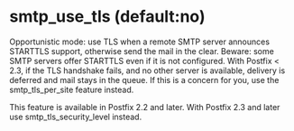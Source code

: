 # smtp_use_tls (default:no) 

 Opportunistic mode: use TLS when a remote SMTP server announces
STARTTLS support, otherwise send the mail in the clear. Beware:
some SMTP servers offer STARTTLS even if it is not configured.  With
Postfix &lt; 2.3, if the TLS handshake fails, and no other server is
available, delivery is deferred and mail stays in the queue. If this
is a concern for you, use the smtp_tls_per_site feature instead.  

 This feature is available in Postfix 2.2 and later. With
Postfix 2.3 and later use smtp_tls_security_level instead. 


